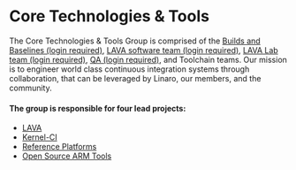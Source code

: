 # Core Technologies & Tools

The Core Technologies & Tools Group is comprised of the [Builds and Baselines (login required)](https://support.linaro.org/home), [LAVA software team (login required)](https://wiki.linaro.org/LAVA), [LAVA Lab team (login required)](https://wiki.linaro.org/%22https%3A//collaborate.linaro.org/pages/viewpage.action%3Ftitle%3DLinaro%2BLAB%26spaceKey%3DEP), [QA (login required)](https://collaborate.linaro.org/pages/viewpage.action?pageId=47841921), and Toolchain teams. Our mission is to engineer world class continuous integration systems through collaboration, that can be leveraged by Linaro, our members, and the community.

#### The group is responsible for four lead projects:

- [LAVA](http://www.linaro.org/projects/lava/)
- [Kernel-CI](http://kernelci.org/)
- [Reference Platforms](https://www.linaro.org/projects/reference-platforms/)
- [Open Source ARM Tools](https://www.linaro.org/projects/open-source-arm-tools/)
